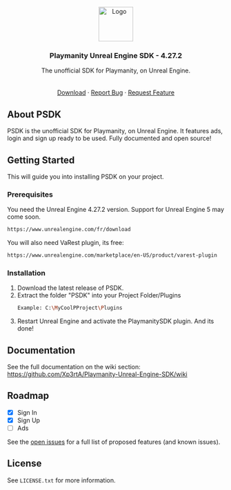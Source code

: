 <!-- PROJECT LOGO -->
<br />
<div align="center">
  <a href="#">
    <img src="https://avatars.githubusercontent.com/u/96354791?s=200&v=4" alt="Logo" width="80" height="80">
  </a>

  <h3 align="center">Playmanity Unreal Engine SDK - 4.27.2</h3>

  <p align="center">
    The unofficial SDK for Playmanity, on Unreal Engine.
    <br />
    <br />
    <br />
    <a href="https://github.com/Xp3rtA/Playmanity-Unreal-Engine-SDK/releases/latest">Download</a>
    ·
    <a href="https://github.com/Xp3rtA/Playmanity-Unreal-Engine-SDK/issues">Report Bug</a>
    ·
    <a href="https://github.com/Xp3rtA/Playmanity-Unreal-Engine-SDK/issues">Request Feature</a>
  </p>
</div>

## About PSDK

PSDK is the unofficial SDK for Playmanity, on Unreal Engine. It features ads, login and sign up ready to be used. Fully documented and open source!

<!-- GETTING STARTED -->
## Getting Started

This will guide you into installing PSDK on your project.

### Prerequisites

You need the Unreal Engine 4.27.2 version. Support for Unreal Engine 5 may come soon.
  ```sh
  https://www.unrealengine.com/fr/download
  ```
You will also need VaRest plugin, its free:
  ```sh
  https://www.unrealengine.com/marketplace/en-US/product/varest-plugin
  ```

### Installation

1. Download the latest release of PSDK.
2. Extract the folder "PSDK" into your Project Folder/Plugins
   ```sh
   Example: C:\MyCoolPProject\Plugins
   ```
3. Restart Unreal Engine and activate the PlaymanitySDK plugin. And its done!

## Documentation

See the full documentation on the wiki section: https://github.com/Xp3rtA/Playmanity-Unreal-Engine-SDK/wiki

<!-- ROADMAP -->
## Roadmap

- [x] Sign In
- [x] Sign Up
- [ ] Ads

See the [open issues](https://github.com/Xp3rtA/Playmanity-Unreal-Engine-SDK/issues) for a full list of proposed features (and known issues).

<!-- LICENSE -->
## License

See `LICENSE.txt` for more information.
